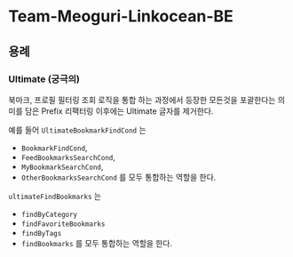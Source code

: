# Team-Meoguri-Linkocean-BE

## 용례

### Ultimate (궁극의) <br>

북마크, 프로필 필터링 조회 로직을 통합 하는 과정에서 등장한 모든것을 포괄한다는 의미를 담은 Prefix 리팩터링 이후에는 Ultimate 글자를 제거한다.

예를 들어 `UltimateBookmarkFindCond` 는

- `BookmarkFindCond`,
- `FeedBookmarksSearchCond`,
- `MyBookmarkSearchCond`,
- `OtherBookmarksSearchCond`
  를 모두 통합하는 역할을 한다.

`ultimateFindBookmarks` 는

- `findByCategory`
- `findFavoriteBookmarks`
- `findByTags`
- `findBookmarks`
  를 모두 통합하는 역할을 한다.
  